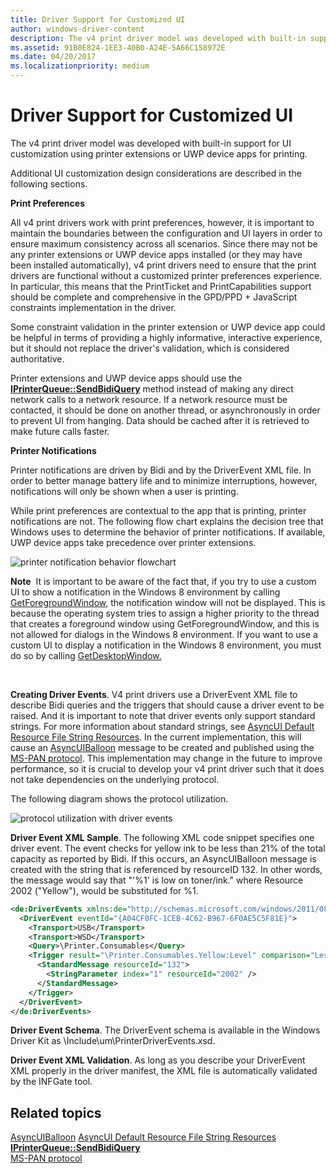 ```yaml
---
title: Driver Support for Customized UI
author: windows-driver-content
description: The v4 print driver model was developed with built-in support for UI customization using printer extensions or UWP device apps for printing.
ms.assetid: 91B0E824-1EE3-40B0-A24E-5A66C158972E
ms.date: 04/20/2017
ms.localizationpriority: medium
---
```


# Driver Support for Customized UI


The v4 print driver model was developed with built-in support for UI customization using printer extensions or UWP device apps for printing.

Additional UI customization design considerations are described in the following sections.

**Print Preferences**

All v4 print drivers work with print preferences, however, it is important to maintain the boundaries between the configuration and UI layers in order to ensure maximum consistency across all scenarios. Since there may not be any printer extensions or UWP device apps installed (or they may have been installed automatically), v4 print drivers need to ensure that the print drivers are functional without a customized printer preferences experience. In particular, this means that the PrintTicket and PrintCapabilities support should be complete and comprehensive in the GPD/PPD + JavaScript constraints implementation in the driver.

Some constraint validation in the printer extension or UWP device app could be helpful in terms of providing a highly informative, interactive experience, but it should not replace the driver's validation, which is considered authoritative.

Printer extensions and UWP device apps should use the [**IPrinterQueue::SendBidiQuery**](https://msdn.microsoft.com/library/windows/hardware/hh846197) method instead of making any direct network calls to a network resource. If a network resource must be contacted, it should be done on another thread, or asynchronously in order to prevent UI from hanging. Data should be cached after it is retrieved to make future calls faster.

**Printer Notifications**

Printer notifications are driven by Bidi and by the DriverEvent XML file. In order to better manage battery life and to minimize interruptions, however, notifications will only be shown when a user is printing.

While print preferences are contextual to the app that is printing, printer notifications are not. The following flow chart explains the decision tree that Windows uses to determine the behavior of printer notifications. If available, UWP device apps take precedence over printer extensions.

![printer notification behavior flowchart](images/notificationbhvr.png)

**Note**  It is important to be aware of the fact that, if you try to use a custom UI to show a notification in the Windows 8 environment by calling [GetForegroundWindow](https://msdn.microsoft.com/library/windows/desktop/ms633505.aspx), the notification window will not be displayed. This is because the operating system tries to assign a higher priority to the thread that creates a foreground window using GetForegroundWindow, and this is not allowed for dialogs in the Windows 8 environment. If you want to use a custom UI to display a notification in the Windows 8 environment, you must do so by calling [GetDesktopWindow.](https://msdn.microsoft.com/library/windows/desktop/ms633504.aspx)

 

**Creating Driver Events**. V4 print drivers use a DriverEvent XML file to describe Bidi queries and the triggers that should cause a driver event to be raised. And it is important to note that driver events only support standard strings. For more information about standard strings, see [AsyncUI Default Resource File String Resources](https://msdn.microsoft.com/library/cc746159.aspx). In the current implementation, this will cause an [AsyncUIBalloon](https://msdn.microsoft.com/library/cc238009(PROT.10).aspx) message to be created and published using the [MS-PAN protocol](https://msdn.microsoft.com/library/cc237960(PROT.13).aspx). This implementation may change in the future to improve performance, so it is crucial to develop your v4 print driver such that it does not take dependencies on the underlying protocol.

The following diagram shows the protocol utilization.

![protocol utilization with driver events](images/drivereventprotutil.png)

**Driver Event XML Sample**. The following XML code snippet specifies one driver event. The event checks for yellow ink to be less than 21% of the total capacity as reported by Bidi. If this occurs, an AsyncUIBalloon message is created with the string that is referenced by resourceID 132. In other words, the message would say that "'%1' is low on toner/ink." where Resource 2002 ("Yellow"), would be substituted for %1.

```xml
<de:DriverEvents xmlns:de="http://schemas.microsoft.com/windows/2011/08/printing/driverevents" schemaVersion="4.0">
  <DriverEvent eventId="{A04CF0FC-1CEB-4C62-B967-6F0AE5C5F81E}">
    <Transport>USB</Transport>
    <Transport>WSD</Transport>
    <Query>\Printer.Consumables</Query>
    <Trigger result="\Printer.Consumables.Yellow:Level" comparison="LessThan" value="21">
      <StandardMessage resourceId="132">
        <StringParameter index="1" resourceId="2002" />
      </StandardMessage>
    </Trigger>
  </DriverEvent>
</de:DriverEvents>
```

**Driver Event Schema**. The DriverEvent schema is available in the Windows Driver Kit as \\Include\\um\\PrinterDriverEvents.xsd.

**Driver Event XML Validation**. As long as you describe your DriverEvent XML properly in the driver manifest, the XML file is automatically validated by the INFGate tool.

## Related topics
[AsyncUIBalloon](https://msdn.microsoft.com/library/cc238009(PROT.10).aspx)  
[AsyncUI Default Resource File String Resources](https://msdn.microsoft.com/library/cc746159.aspx)  
[**IPrinterQueue::SendBidiQuery**](https://msdn.microsoft.com/library/windows/hardware/hh846197)  
[MS-PAN protocol](https://msdn.microsoft.com/library/cc237960(PROT.13).aspx)  



